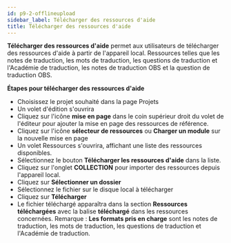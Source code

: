 ```yaml
---
id: p9-2-offlineupload
sidebar_label: Télécharger des ressources d'aide
title: Télécharger des ressources d'aide
---
```

**Télécharger des ressources d'aide** permet aux utilisateurs de télécharger des ressources d'aide à partir de l'appareil local. Ressources telles que les notes de traduction, les mots de traduction, les questions de traduction et l'Académie de traduction, les notes de traduction OBS et la question de traduction OBS.

**Étapes pour télécharger des ressources d'aide**
- Choisissez le projet souhaité dans la page Projets
- Un volet d'édition s'ouvrira
- Cliquez sur l'icône **mise en page** dans le coin supérieur droit du volet de l'éditeur pour ajouter la mise en page des ressources de référence.
- Cliquez sur l'icône **sélecteur de ressources** ou **Charger un module** sur la nouvelle mise en page
- Un volet Ressources s'ouvrira, affichant une liste des ressources disponibles.
- Sélectionnez le bouton **Télécharger les ressources d'aide** dans la liste.
- Cliquez sur l'onglet **COLLECTION** pour importer des ressources depuis l'appareil local.
- Cliquez sur **Sélectionner un dossier**
- Sélectionnez le fichier sur le disque local à télécharger
- Cliquez sur **Télécharger**
- Le fichier téléchargé apparaîtra dans la section **Ressources téléchargées** avec la balise **téléchargé** dans les ressources concernées.
Remarque : **Les formats pris en charge** sont les notes de traduction, les mots de traduction, les questions de traduction et l'Académie de traduction.

